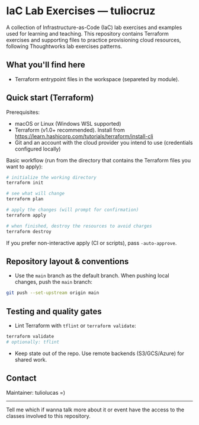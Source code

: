 # IaC Lab Exercises — tuliocruz

A collection of Infrastructure-as-Code (IaC) lab exercises and examples used for learning and teaching. This repository contains Terraform exercises and supporting files to practice provisioning cloud resources, following Thoughtworks lab exercises patterns.

## What you'll find here

- Terraform entrypoint files in the workspace (separeted by module).

## Quick start (Terraform)

Prerequisites:

- macOS or Linux (Windows WSL supported)
- Terraform (v1.0+ recommended). Install from https://learn.hashicorp.com/tutorials/terraform/install-cli
- Git and an account with the cloud provider you intend to use (credentials configured locally)

Basic workflow (run from the directory that contains the Terraform files you want to apply):

```bash
# initialize the working directory
terraform init

# see what will change
terraform plan

# apply the changes (will prompt for confirmation)
terraform apply

# when finished, destroy the resources to avoid charges
terraform destroy
```

If you prefer non-interactive apply (CI or scripts), pass `-auto-approve`.

## Repository layout & conventions

- Use the `main` branch as the default branch. When pushing local changes, push the `main` branch:

```bash
git push --set-upstream origin main
```

## Testing and quality gates

- Lint Terraform with `tflint` or `terraform validate`:

```bash
terraform validate
# optionally: tflint
```

- Keep state out of the repo. Use remote backends (S3/GCS/Azure) for shared work.

## Contact

Maintainer: tuliolucas =)

---

Tell me which if wanna talk more about it or event have the access to the classes involved to this repository.
